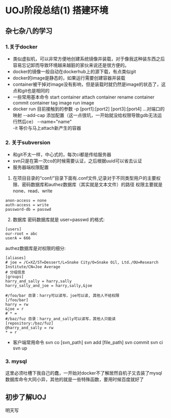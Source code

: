 # UOJ阶段总结(1) 搭建环境
## 杂七杂八的学习
### 1.关于docker
* 类似虚拟机，可以非常方便地创建系统镜像并装载，对于像我这种装东西之后容易忘记卸而导致环境越来越脏的家伙来说还是很方便的。
* docker的镜像一般自动在dockerhub上的源下载，有点类似git
* docker的image是静态的，如果运行需要创建容器并装载
* container被干掉对image没有影响，但是装载时就仍然是image的状态了，这点和git也是相同的
* 一些常用基本命令
start container
attach container
rename container
commit container
tag image
run image
* docker run 目前接触到的参数
-p [port1]:[port2]  [port3]:[port4] ...对端口的映射
--add-cap 添加配置（这一点很坑，一开始就没给权限导致gdb无法运行然后ce）
--name="name"  
-it   等价与马上attach新产生的容器
### 2. 关于subversion
* 和git不太一样，中心式的，每次ci都是传给服务器
* svn只是在第一次co的时候需要认证，之后根据uuid可以省去认证
* 服务器端权限配置
1. 在项目目录的“conf/”目录下面有.conf文件,记录对于不同类型用户的主要权限、密码数据库和authez数据库（其实就是文本文件）的路径
权限主要就是none、read、write
```
anon-access = none
auth-access = write
password-db = passwd
```
2. 数据库
密码数据库就是 user=passwd 的格式:
```
[users]
our-root = abc
userA = 666
```
authez数据库是对权限的细分:
```
[aliases]
# joe = /C=XZ/ST=Dessert/L=Snake City/O=Snake Oil, Ltd./OU=Research Institute/CN=Joe Average
# 分组信息
[groups]
harry_and_sally = harry,sally
harry_sally_and_joe = harry,sally,&joe

#/foo/bar 目录：harry可以读写，joe可以读, 其他人不给权限
[/foo/bar]
harry = rw
&joe = r
# * =
#/baz/fuz 目录：harry_and_sally可以读写，其他人只能读
[repository:/baz/fuz]
@harry_and_sally = rw
* = r
```
* 客户端常用命令
svn co [svn_path]
svn add [file_path]
svn commit
svn ci 
svn up
### 3. mysql
这里必须吐槽下我自己的蠢，一开始对docker不了解居然自机子又去装了mysql
数据库命令大同小异，其他的就是一些特殊函数，要用时候百度就好了
## 初步了解UOJ
明天写